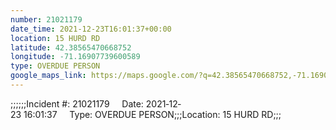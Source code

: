 ```yaml
---
number: 21021179
date_time: 2021-12-23T16:01:37+00:00
location: 15 HURD RD
latitude: 42.38565470668752
longitude: -71.16907739600589
type: OVERDUE PERSON
google_maps_link: https://maps.google.com/?q=42.38565470668752,-71.16907739600589
---
```


;;;;;;Incident #: 21021179     Date: 2021‐12‐23 16:01:37     Type: OVERDUE PERSON;;;Location: 15 HURD RD;;;
